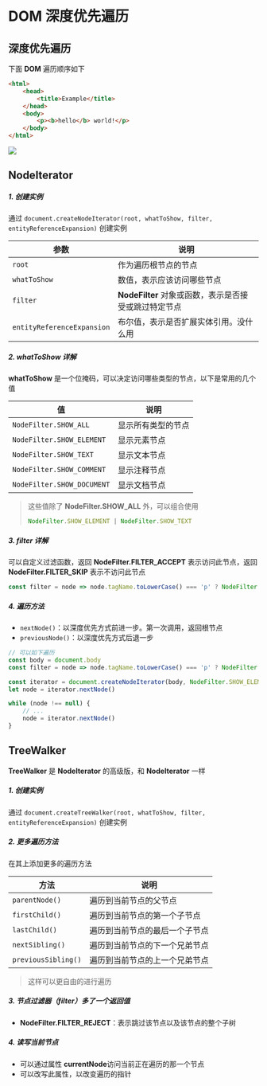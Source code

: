 # DOM 深度优先遍历

## 深度优先遍历

下面 **DOM** 遍历顺序如下

```html
<html>
    <head>
        <title>Example</title>
    </head>
    <body>
        <p><b>hello</b> world!</p>
    </body>
</html>
```

![](https://cdn.jsdelivr.net/gh/kingmusi/blogImages/img/20210508230548.png)

## NodeIterator

##### 1. 创建实例

通过 `document.createNodeIterator(root, whatToShow, filter, entityReferenceExpansion)` 创建实例

| 参数                       | 说明                                                  |
| -------------------------- | ----------------------------------------------------- |
| `root`                     | 作为遍历根节点的节点                                  |
| `whatToShow`               | 数值，表示应该访问哪些节点                            |
| `filter`                   | **NodeFilter** 对象或函数，表示是否接受或跳过特定节点 |
| `entityReferenceExpansion` | 布尔值，表示是否扩展实体引用。没什么用                |

##### 2. whatToShow 详解

**whatToShow** 是一个位掩码，可以决定访问哪些类型的节点，以下是常用的几个值

| 值                         | 说明               |
| -------------------------- | ------------------ |
| `NodeFilter.SHOW_ALL`      | 显示所有类型的节点 |
| `NodeFilter.SHOW_ELEMENT`  | 显示元素节点       |
| `NodeFilter.SHOW_TEXT`     | 显示文本节点       |
| `NodeFilter.SHOW_COMMENT`  | 显示注释节点       |
| `NodeFilter.SHOW_DOCUMENT` | 显示文档节点       |

> 这些值除了 **NodeFilter.SHOW_ALL** 外，可以组合使用
>
> ```js
> NodeFilter.SHOW_ELEMENT | NodeFilter.SHOW_TEXT
> ```

##### 3. filter 详解

可以自定义过滤函数，返回 **NodeFilter.FILTER_ACCEPT** 表示访问此节点，返回 **NodeFilter.FILTER_SKIP** 表示不访问此节点

```js
const filter = node => node.tagName.toLowerCase() === 'p' ? NodeFilter.FILTER_ACCEPT : NodeFilter.FILTER_SKIP
```

##### 4. 遍历方法

- `nextNode()`：以深度优先方式前进一步。第一次调用，返回根节点
- `previousNode()`：以深度优先方式后退一步

```js
// 可以如下遍历
const body = document.body
const filter = node => node.tagName.toLowerCase() === 'p' ? NodeFilter.FILTER_ACCEPT : NodeFilter.FILTER_SKIP

const iterator = document.createNodeIterator(body, NodeFilter.SHOW_ELEMENT, filter, false)
let node = iterator.nextNode()

while (node !== null) {
    // ...
    node = iterator.nextNode()
}
```

## TreeWalker

**TreeWalker** 是 **NodeIterator** 的高级版，和 **NodeIterator** 一样

##### 1. 创建实例

通过 `document.createTreeWalker(root, whatToShow, filter, entityReferenceExpansion)` 创建实例

##### 2. 更多遍历方法

在其上添加更多的遍历方法

| 方法                | 说明                           |
| ------------------- | ------------------------------ |
| `parentNode()`      | 遍历到当前节点的父节点         |
| `firstChild()`      | 遍历到当前节点的第一个子节点   |
| `lastChild()`       | 遍历到当前节点的最后一个子节点 |
| `nextSibling()`     | 遍历到当前节点的下一个兄弟节点 |
| `previousSibling()` | 遍历到当前节点的上一个兄弟节点 |

> 这样可以更自由的进行遍历

##### 3. 节点过滤器（filter）多了一个返回值

- **NodeFilter.FILTER_REJECT**：表示跳过该节点以及该节点的整个子树

##### 4. 读写当前节点

- 可以通过属性 **currentNode**访问当前正在遍历的那一个节点
- 可以改写此属性，以改变遍历的指针